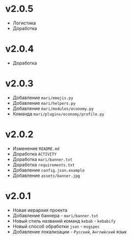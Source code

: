 # v2.0.5
- Логистика
- Доработка
# v2.0.4
- Доработка
# v2.0.3
- Добавление `mari/emojis.py`
- Добавление `mari/helpers.py`
- Добавление `mari/modules/economy.py`
- Команда `mari/plugins/economy/profile.py`
# v2.0.2
- Изменение `README.md`
- Доработка `ACTIVITY`
- Доработка `mari/banner.txt`
- Доработка `requirements.txt`
- Добавление `config.json.example`
- Добавление `assets/banner.jpg`
# v2.0.1
- Новая иерархия проекта
- Добавление баннера - `mari/banner.txt`
- Новый стиль названий команд `kebab` - `kebabify`
- Новый способ обработки `json` - `msgspec`
- Добавление локализации - `Русский`, `Английский` язык